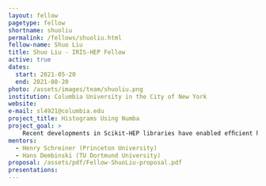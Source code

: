 ```yaml
---
layout: fellow
pagetype: fellow
shortname: shuoliu
permalink: /fellows/shuoliu.html
fellow-name: Shuo Liu
title: Shuo Liu - IRIS-HEP Fellow
active: true
dates:
  start: 2021-05-20
  end: 2021-08-20
photo: /assets/images/team/shuoliu.png
institution: Columbia University in the City of New York
website:
e-mail: sl4921@columbia.edu
project_title: Histograms Using Numba
project_goal: >
    Recent developments in Scikit-HEP libraries have enabled efﬁcient histogramming powered by boost-histogram and ﬁtting into a larger ecosystem of users. Numba is a high-performance Python compiler that uses the industry-standard LLVM compiler library. To enable a fully Numba-enabled event loop for analyses, histogramming step needs to be implemented. In this summer, I will investigate ways to enable boost-histogram’s histogramming ﬁll from inside the LLVM Numba loop without stepping through Python.
mentors:
  - Henry Schreiner (Princeton University)
  - Hans Dembinski (TU Dortmund University)
proposal: /assets/pdf/Fellow-ShuoLiu-proposal.pdf
presentations:
---
```


